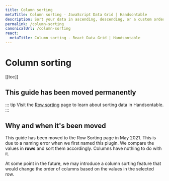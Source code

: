 ```yaml
---
title: Column sorting
metaTitle: Column sorting - JavaScript Data Grid | Handsontable
description: Sort your data in ascending, descending, or a custom order, across one or multiple columns of the data grid.
permalink: /column-sorting
canonicalUrl: /column-sorting
react:
  metaTitle: Column sorting - React Data Grid | Handsontable
---
```


# Column sorting

[[toc]]

## This guide has been moved permanently

::: tip
Visit the [Row sorting](@/guides/rows/row-sorting.md) page to learn about sorting data in Handsontable.
:::

## Why and when it's been moved

This guide has been moved to the Row Sorting page in May 2021. This is due to a naming error when we first named this plugin. We compare the values in **rows** and sort them accordingly. Columns have nothing to do with it.

At some point in the future, we may introduce a column sorting feature that would change the order of columns based on the values in the selected row.
